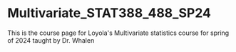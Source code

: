 # Multivariate_STAT388_488_SP24
This is the course page for Loyola's Multivariate statistics course for spring of 2024 taught by Dr. Whalen
